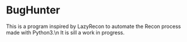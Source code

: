 # BugHunter
This is a program inspired by LazyRecon to automate the Recon process made with Python3.\n
It is sill a work in progress.
